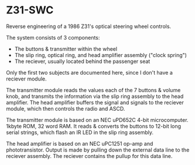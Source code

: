 # Z31-SWC

Reverse engineering of a 1986 Z31's optical steering wheel controls. 

The system consists of 3 components:
* The buttons & transmitter within the wheel
* The slip ring, optical ring, and head amplifier assembly ("clock spring") 
* The reciever, usually located behind the passenger seat

Only the first two subjects are documented here, since I don't have a reciever module. 

The transmitter module reads the values each of the 7 buttons & volume knob, and transmits the information via the slip ring assembly to the head amplifier. The head amplifier buffers the signal and signals to the reciever module, which then controls the radio and ASCD. 

The transmitter module is based on an NEC uPD652C 4-bit microcomputer. 1kbyte ROM, 32 word RAM. It reads & converts the buttons to 12-bit long serial strings, which flash an IR LED in the slip ring assembly. 

The head amplifier is based on an NEC uPC1251 op-amp and phototransistor. Output is made by pulling down the external data line to the reciever assembly. The reciever contains the pullup for this data line. 
